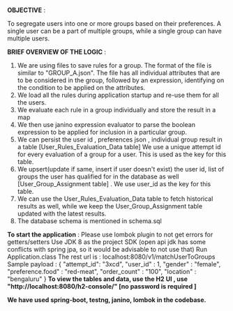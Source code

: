 **OBJECTIVE** : 

To segregate users into one or more groups based on their 
preferences. A single user can be a part of multiple groups, 
while a single group can have multiple users.
            
**BRIEF OVERVIEW OF THE LOGIC** :

1. We are using files to save rules for a group. The format of the file 
is similar to "GROUP_A.json".
The file has all individual attributes that are to be considered in
the group, followed by an expression, identifying on the condition
to be applied on the attributes.
2. We load all the rules during application startup and re-use them for
all the users.
3. We evaluate each rule in a group individually and store the result 
in a map
4. We then use janino expression evaluator to parse the boolean expression
to be applied for inclusion in a particular group.
5. We can persist the user id , preferences json , individual group result in a table [User_Rules_Evaluation_Data table]
We use a unique attempt id for every evaluation of a group for a user. This is used as the key for this table.
6. We upsert(update if same, insert if user doesn't exist) the user id, list of groups the user 
has qualified for in the database as well [User_Group_Assignment table] . We use user_id as the key for this table.
7. We can use the User_Rules_Evaluation_Data table to fetch historical results as well, while we keep 
the User_Group_Assignment table updated with the latest results.
8. The database schema is mentioned in schema.sql


**To start the application** :
Please use lombok plugin to not get errors for getters/setters
Use JDK 8 as the project SDK (open api jdk has some conflicts with spring jpa, so it would be advisable to not use that)
Run Application.class
The rest url is : localhost:8080/v1/matchUserToGroups
Sample payload :
{
  "attempt_id": "3xcd",
  "user_id" : 1,
  "gender" : "female",
  "preference.food" : "red-meat",
  "order_count" : "100",
  "location" : "bengaluru"
}
**To view the tables and data, use the H2 UI , use "http://localhost:8080/h2-console/" [no password is required ]**

**We have used spring-boot, testng, janino, lombok in the codebase.**
